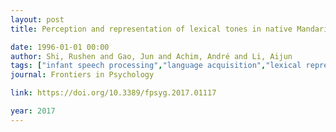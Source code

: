 ```yaml
---
layout: post
title: Perception and representation of lexical tones in native Mandarin-learning infants and toddlers

date: 1996-01-01 00:00
author: Shi, Rushen and Gao, Jun and Achim, André and Li, Aijun
tags: ["infant speech processing","language acquisition","lexical representation","lexical tones","phonological neutralization"]
journal: Frontiers in Psychology

link: https://doi.org/10.3389/fpsyg.2017.01117

year: 2017
---
```



